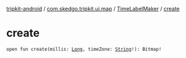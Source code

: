 [tripkit-android](../../index.md) / [com.skedgo.tripkit.ui.map](../index.md) / [TimeLabelMaker](index.md) / [create](./create.md)

# create

`open fun create(millis: `[`Long`](https://kotlinlang.org/api/latest/jvm/stdlib/kotlin/-long/index.html)`, timeZone: `[`String`](https://kotlinlang.org/api/latest/jvm/stdlib/kotlin/-string/index.html)`!): Bitmap!`